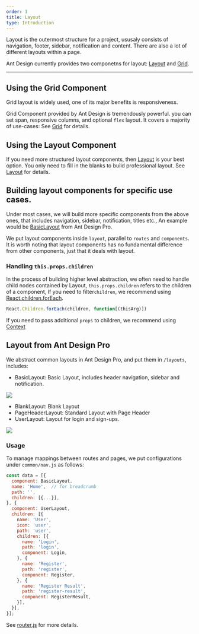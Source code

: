 ```yaml
---
order: 1
title: Layout 
type: Introduction
---
```


Layout is the outermost structure for a project, ususaly consists of navigation, footer, sidebar, notification and content. There are also a lot of different layouts within a page.

Ant Design currently provides two componetns for layout: [Layout](http://ant.design/components/layout/) and [Grid](http://ant.design/components/grid/).

---

## Using the Grid Component

Grid layout is widely used, one of its major benefits is responsiveness.

Grid Component provided by Ant Design is tremendously powerful. you can set span, responsive columns, and optional `flex` layout. It covers a majority of use-cases: See [Grid](http://ant.design/components/grid/) for details.

## Using the Layout Component

If you need more structured layout components, then [Layout](http://ant.design/components/layout/) is your best option. You only need to fill in the blanks to build professional layout. See [Layout](http://ant.design/components/layout/) for details.

## Building layout components for specific use cases.

Under most cases, we will build more specific components from the above ones, that includes navigation, sidebar, notification, titles etc., An example would be [BasicLayout](https://github.com/ant-design/ant-design-pro/blob/master/src/layouts/BasicLayout.js) from Ant Design Pro.

We put layout components inside `layout`, parallel to `routes` and `components`. It is worth noting that layout components has no fundamental difference from other components, just that it deals with layout.

### Handling `this.props.children`

In the process of building higher level abstraction, we often need to handle child nodes contained by Layout, `this.props.children` refers to the children of a component, If you need to filter`children`, we recommend using [React.children.forEach](https://facebook.github.io/react/docs/react-api.html#react.children.map).

```jsx
React.Children.forEach(children, function[(thisArg)])
```

If you need to pass additional `props` to children, we recommend using [Context](https://facebook.github.io/react/docs/context.html)

## Layout from Ant Design Pro

We abstract common layouts in Ant Design Pro, and put them in `/layouts`, includes:

- BasicLayout: Basic Layout, includes header navigation, sidebar and notification.

<img src="https://gw.alipayobjects.com/zos/rmsportal/oXmyfmffJVvdbmDoGvuF.png" />

- BlankLayout: Blank Layout
- PageHeaderLayout: Standard Layout with Page Header
- UserLayout: Layout for login and sign-ups.

<img src="https://gw.alipayobjects.com/zos/rmsportal/mXsydBXvLqBVEZLMssEy.png" />

### Usage

To manage mappings between routes and pages, we put configurations under `common/nav.js` as follows:

```jsx
const data = [{
  component: BasicLayout,
  name: 'Home',  // for breadcrumb
  path: '',
  children: [{...}],
}, {
  component: UserLayout,
  children: [{
    name: 'User',
    icon: 'user',
    path: 'user',
    children: [{
      name: 'Login',
      path: 'login',
      component: Login,
    }, {
      name: 'Register',
      path: 'register',
      component: Register,
    }, {
      name: 'Register Result',
      path: 'register-result',
      component: RegisterResult,
    }],
  }],
}];
```

See [router.js](https://github.com/ant-design/ant-design-pro/blob/master/src/router.js) for more details.
